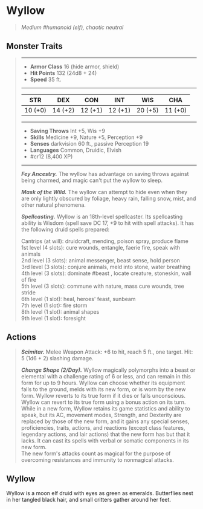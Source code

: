 # Wyllow
>*Medium #humanoid (elf), chaotic neutral*
## Monster Traits
>___
>- **Armor Class** 16 (hide armor, shield)
>- **Hit Points** 132 (24d8 + 24)
>- **Speed** 35 ft. 
>___
>|STR|DEX|CON|INT|WIS|CHA|
>|:---:|:---:|:---:|:---:|:---:|:---:|
>|10 (+0)|14 (+2)|12 (+1)|12 (+1)|20 (+5)|11 (+0)|
>___
>- **Saving Throws** Int +5, Wis +9
>- **Skills** Medicine +9, Nature +5, Perception +9
>- **Senses** darkvision 60 ft., passive Perception 19
>- **Languages** Common, Druidic, Elvish
>- #cr12 (8,400 XP)
>___
>***Fey Ancestry.*** The wyllow has advantage on saving throws against being charmed, and magic can't put the wyllow to sleep.  
>
>***Mask of the Wild.*** The wyllow can attempt to hide even when they are only lightly obscured by foliage, heavy rain, falling snow, mist, and other natural phenomena.  
>
>***Spellcasting.*** Wyllow is an 18th-level spellcaster. Its spellcasting ability is Wisdom (spell save DC 17, +9 to hit with spell attacks). It has the following druid spells prepared:  
>
>Cantrips (at will): druidcraft, mending, poison spray, produce flame  
>1st level (4 slots): cure wounds, entangle, faerie fire, speak with animals  
>2nd level (3 slots): animal messenger, beast sense, hold person  
>3rd level (3 slots): conjure animals, meld into stone, water breathing  
>4th level (3 slots): dominate #beast , locate creature, stoneskin, wall of fire  
>5th level (3 slots): commune with nature, mass cure wounds, tree stride  
>6th level (1 slot): heal, heroes' feast, sunbeam  
>7th level (1 slot): fire storm  
>8th level (1 slot): animal shapes  
>9th level (1 slot): foresight  
>
## Actions
>***Scimitar.*** Melee Weapon Attack: +6 to hit, reach 5 ft., one target. Hit: 5 (1d6 + 2) slashing damage.  
>
>***Change Shape (2/Day).*** Wyllow magically polymorphs into a beast or elemental with a challenge rating of 6 or less, and can remain in this form for up to 9 hours. Wyllow can choose whether its equipment falls to the ground, melds with its new form, or is worn by the new form. Wyllow reverts to its true form if it dies or falls unconscious. Wyllow can revert to its true form using a bonus action on its turn.  
>While in a new form, Wyllow retains its game statistics and ability to speak, but its AC, movement modes, Strength, and Dexterity are replaced by those of the new form, and it gains any special senses, proficiencies, traits, actions, and reactions (except class features, legendary actions, and lair actions) that the new form has but that it lacks. It can cast its spells with verbal or somatic components in its new form.  
>The new form's attacks count as magical for the purpose of overcoming resistances and immunity to nonmagical attacks.
## Wyllow
Wyllow is a moon elf druid with eyes as green as emeralds. Butterflies nest in her tangled black hair, and small critters gather around her feet.